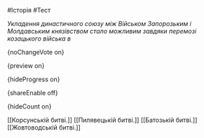 #Історія #Тест

*Укладення династичного союзу між Військом Запорозьким і Молдавським князівством стало можливим завдяки перемозі козацького війська в*

{noChangeVote on}

{preview on}

{hideProgress on}

{shareEnable off}

{hideCount on}

[[Корсунській битві.]]
[[Пилявецькій битві.]]
[[Батозькій битві.]]
[[Жовтоводській битві.]]
